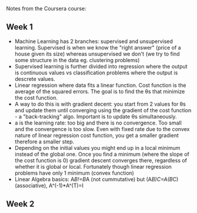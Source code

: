 Notes from the Coursera course:

## Week 1
* Machine Learning has 2 branches: supervised and unsupervised learning. Supervised is when we know the "right answer" 
(price of a house given its size) whereas unsupervised we don't (we try to find some structure in the data eg. clustering problems)
* Supervised learning is further divided into regression where the output is continuous values vs classification problems 
where the output is descrete values.
* Linear regression where data fits a linear function. Cost function is the average of the squared errors. 
The goal is to find the θs that minimize the cost function. 
* A way to do this is with gradient decent: you start from 2 values for θs and update them until converging
using the gradient of the cost function - a "back-tracking" algo. Important is to update θs simultaneously.
* a is the learning rate: too big and there is no convergence. Too small and the convergence is too slow. Even with fixed rate
due to the convex nature of linear regression cost function, you get a smaller gradient therefore a smaller step.
* Depending on the initial values you might end up in a local minimum instead of the global one. Once you find a minimum (where the slope of the cost function is 0) gradient descent 
converges there, regardless of whether it is global or local. Fortunately though linear regression problems have only 1 minimum (convex function)
* Linear Algebra basics: A*B!=B*A (not cummutative) but (A*B)*C=A*(B*C) (associative), A^(-1)*A^(T)=I

## Week 2 

